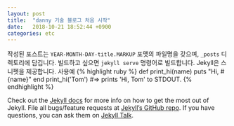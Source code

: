 ```yaml
---
layout: post
title:  "danny 기술 블로그 처음 시작"
date:   2018-10-21 18:52:44 +0900
categories: etc
---
```

작성된 포스트는 
`YEAR-MONTH-DAY-title.MARKUP` 포맷의 파일명을 갖으며, `_posts` 디렉토리에 담깁니다.
빌드하고 싶으면 `jekyll serve` 명령어로 빌드합니다.
Jekyll은 스니펫을 제공합니다. 
사용예
{% highlight ruby %}
def print_hi(name)
  puts "Hi, #{name}"
end
print_hi('Tom')
#=> prints 'Hi, Tom' to STDOUT.
{% endhighlight %}

Check out the [Jekyll docs][jekyll-docs] for more info on how to get the most out of Jekyll. File all bugs/feature requests at [Jekyll’s GitHub repo][jekyll-gh]. If you have questions, you can ask them on [Jekyll Talk][jekyll-talk].

[jekyll-docs]: https://jekyllrb.com/docs/home
[jekyll-gh]:   https://github.com/jekyll/jekyll
[jekyll-talk]: https://talk.jekyllrb.com/
